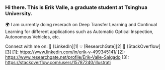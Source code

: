 ### Hi there. This is Erik Valle, a graduate student at Tsinghua University.
🌍 I am currently doing reserach on Deep Transfer Learning and Continual Learning for different applications such as Automatic Optical Inspection, Autonomous Vehicles, etc.

Connect with me on:
🏢 [LinkedIn][1]
💡 [ResearchGate][2]
🤔 [StackOverflow][3]
  [1]: https://www.linkedin.com/in/erik-v-499345141/
  [2]: https://www.researchgate.net/profile/Erik-Valle-Salgado
  [3]: https://stackoverflow.com/users/15787240/illustrati

<!--
**ErikValle/ErikValle** is a ✨ _special_ ✨ repository because its `README.md` (this file) appears on your GitHub profile.

Here are some ideas to get you started:

- 🔭 I’m currently working on ...
- 🌱 I’m currently learning ...
- 👯 I’m looking to collaborate on ...
- 🤔 I’m looking for help with ...
- 💬 Ask me about ...
- 📫 How to reach me: ...
- 😄 Pronouns: ...
- ⚡ Fun fact: ...
-->
